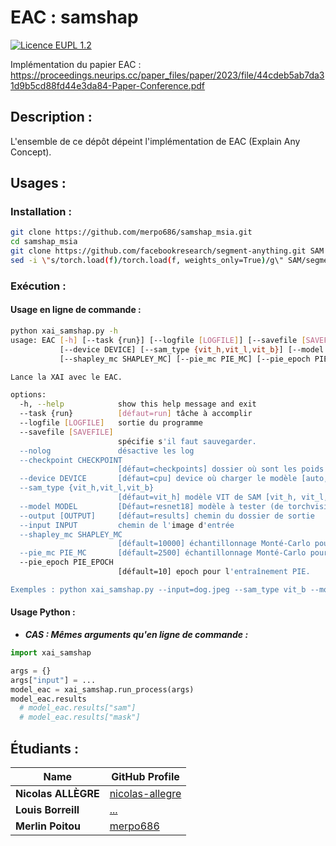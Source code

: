 # **EAC : samshap**

[![Licence EUPL 1.2](https://img.shields.io/badge/licence-EUPL_1.2-blue)](https://interoperable-europe.ec.europa.eu/collection/eupl/eupl-text-eupl-12)

Implémentation du papier EAC : https://proceedings.neurips.cc/paper_files/paper/2023/file/44cdeb5ab7da31d9b5cd88fd44e3da84-Paper-Conference.pdf

## **Description :**

L'ensemble de ce dépôt dépeint l'implémentation de EAC (Explain Any Concept).

## **Usages :**

### **Installation :**

```bash
git clone https://github.com/merpo686/samshap_msia.git
cd samshap_msia
git clone https://github.com/facebookresearch/segment-anything.git SAM
sed -i \"s/torch.load(f)/torch.load(f, weights_only=True)/g\" SAM/segment_anything/build_sam.py
```

### **Exécution :**

#### **Usage en ligne de commande :**
```bash
python xai_samshap.py -h
usage: EAC [-h] [--task {run}] [--logfile [LOGFILE]] [--savefile [SAVEFILE]] [--nolog] [--checkpoint CHECKPOINT]
           [--device DEVICE] [--sam_type {vit_h,vit_l,vit_b}] [--model MODEL] [--output [OUTPUT]] [--input INPUT]
           [--shapley_mc SHAPLEY_MC] [--pie_mc PIE_MC] [--pie_epoch PIE_EPOCH]

Lance la XAI avec le EAC.

options:
  -h, --help            show this help message and exit
  --task {run}          [défaut=run] tâche à accomplir
  --logfile [LOGFILE]   sortie du programme
  --savefile [SAVEFILE]
                        spécifie s'il faut sauvegarder.
  --nolog               désactive les log
  --checkpoint CHECKPOINT
                        [défaut=checkpoints] dossier où sont les poids des modèles.
  --device DEVICE       [défaut=cpu] device où charger le modèle [auto, cpu, cuda, torch_directml]
  --sam_type {vit_h,vit_l,vit_b}
                        [défaut=vit_h] modèle VIT de SAM [vit_h, vit_l, vit_b]
  --model MODEL         [Défaut=resnet18] modèle à tester (de torchvision)
  --output [OUTPUT]     [défaut=results] chemin du dossier de sortie
  --input INPUT         chemin de l'image d'entrée
  --shapley_mc SHAPLEY_MC
                        [défault=10000] échantillonnage Monté-Carlo pour les valeurs de Shapley.
  --pie_mc PIE_MC       [défault=2500] échantillonnage Monté-Carlo pour l'entraînement PIE.
  --pie_epoch PIE_EPOCH
                        [défault=10] epoch pour l'entraînement PIE.

Exemples : python xai_samshap.py --input=dog.jpeg --sam_type vit_b --model=resnet18 --device=cuda
```

#### **Usage Python :**

- ***CAS : Mêmes arguments qu'en ligne de commande :***
```python
import xai_samshap

args = {}
args["input"] = ...
model_eac = xai_samshap.run_process(args)
model_eac.results
  # model_eac.results["sam"]
  # model_eac.results["mask"]
```

## **Étudiants :**

| Name               | GitHub Profile                              |
|--------------------|---------------------------------------------|
| **Nicolas ALLÈGRE**| [nicolas-allegre](https://github.com/nicolas-allegre) |
| **Louis Borreill**   | [...](https://github.com/...) |
| **Merlin Poitou**   | [merpo686](https://github.com/merpo686) |
